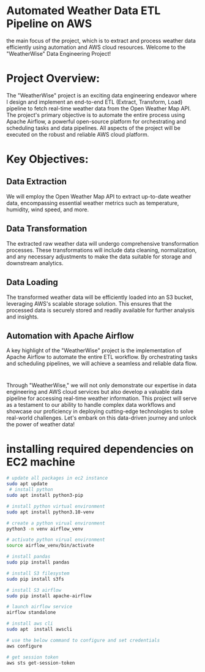 # Automated Weather Data ETL Pipeline on AWS
the main focus of the project, which is to extract and process weather data efficiently using automation and AWS cloud resources.
Welcome to the "WeatherWise" Data Engineering Project!

# Project Overview:
The "WeatherWise" project is an exciting data engineering endeavor where I design and implement an end-to-end ETL (Extract, Transform, Load) pipeline to fetch real-time weather data from the Open Weather Map API. The project's primary objective is to automate the entire process using Apache Airflow, a powerful open-source platform for orchestrating and scheduling tasks and data pipelines. All aspects of the project will be executed on the robust and reliable AWS cloud platform.

# Key Objectives:

## Data Extraction
We will employ the Open Weather Map API to extract up-to-date weather data, encompassing essential weather metrics such as temperature, humidity, wind speed, and more.

## Data Transformation
The extracted raw weather data will undergo comprehensive transformation processes. These transformations will include data cleaning, normalization, and any necessary adjustments to make the data suitable for storage and downstream analytics.

## Data Loading
The transformed weather data will be efficiently loaded into an S3 bucket, leveraging AWS's scalable storage solution. This ensures that the processed data is securely stored and readily available for further analysis and insights.

## Automation with Apache Airflow
A key highlight of the "WeatherWise" project is the implementation of Apache Airflow to automate the entire ETL workflow. By orchestrating tasks and scheduling pipelines, we will achieve a seamless and reliable data flow.



#
Through "WeatherWise," we will not only demonstrate our expertise in data engineering and AWS cloud services but also develop a valuable data pipeline for accessing real-time weather information. This project will serve as a testament to our ability to handle complex data workflows and showcase our proficiency in deploying cutting-edge technologies to solve real-world challenges. Let's embark on this data-driven journey and unlock the power of weather data!

# installing required dependencies on EC2 machine
```bash
# update all packages in ec2 instance
sudo apt update
 # install python
sudo apt install python3-pip

# install python virtual environment
sudo apt install python3.10-venv

# create a python virual environment
python3 -m venv airflow_venv

# activate python virual environment
source airflow_venv/bin/activate

# install pandas
sudo pip install pandas

# install S3 filesystem
sudo pip install s3fs

# install S3 airflow
sudo pip install apache-airflow

# launch airflow service
airflow standalone

# install aws cli
sudo apt  install awscli

# use the below command to configure and set credentials
aws configure

# get session token
aws sts get-session-token
```
